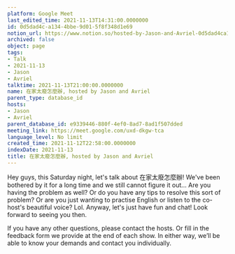 ```yaml
---
platform: Google Meet
last_edited_time: 2021-11-13T14:31:00.0000000
id: 0d5dad4c-a134-4bbe-9d01-5f8f348d1e69
notion_url: https://www.notion.so/hosted-by-Jason-and-Avriel-0d5dad4ca1344bbe9d015f8f348d1e69
archived: false
object: page
tags:
- Talk
- 2021-11-13
- Jason
- Avriel
talktime: 2021-11-13T21:00:00.0000000
name: 在家太廢怎麼辦, hosted by Jason and Avriel
parent_type: database_id
hosts:
- Jason
- Avriel
parent_database_id: e9339446-880f-4ef0-8ad7-8ad1f507dded
meeting_link: https://meet.google.com/uxd-dkgw-tca
language_level: No limit
created_time: 2021-11-12T22:58:00.0000000
indexDate: 2021-11-13
title: 在家太廢怎麼辦, hosted by Jason and Avriel
---
```





Hey guys, this Saturday night, let's talk about 在家太廢怎麼辦! We've been bothered by it for a long time and we still cannot figure it out... Are you having the problem as well? Or do you have any tips to resolve this sort of problem? Or are you just wanting to practise English or listen to the co-host's beautiful voice? Lol. Anyway, let's just have fun and chat! Look forward to seeing you then. 

If you have any other questions, please contact the hosts. Or fill in the feedback form we provide at the end of each show. In either way, we’ll be able to know your demands and contact you individually.







